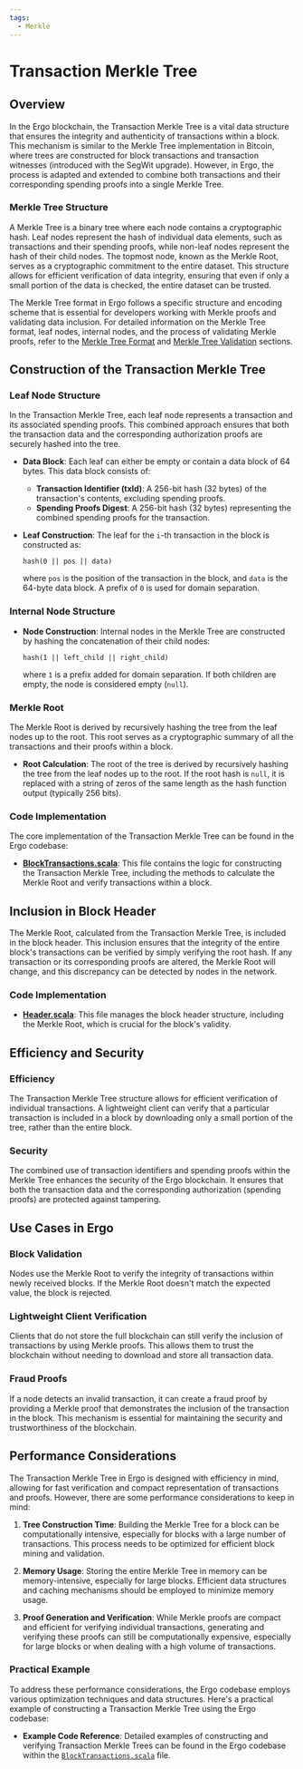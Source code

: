 ```yaml
---
tags:
  - Merkle
---
```


# Transaction Merkle Tree

## Overview

In the Ergo blockchain, the Transaction Merkle Tree is a vital data structure that ensures the integrity and authenticity of transactions within a block. This mechanism is similar to the Merkle Tree implementation in Bitcoin, where trees are constructed for block transactions and transaction witnesses (introduced with the SegWit upgrade). However, in Ergo, the process is adapted and extended to combine both transactions and their corresponding spending proofs into a single Merkle Tree.

### **Merkle Tree Structure**

A Merkle Tree is a binary tree where each node contains a cryptographic hash. Leaf nodes represent the hash of individual data elements, such as transactions and their spending proofs, while non-leaf nodes represent the hash of their child nodes. The topmost node, known as the Merkle Root, serves as a cryptographic commitment to the entire dataset. This structure allows for efficient verification of data integrity, ensuring that even if only a small portion of the data is checked, the entire dataset can be trusted.

The Merkle Tree format in Ergo follows a specific structure and encoding scheme that is essential for developers working with Merkle proofs and validating data inclusion. For detailed information on the Merkle Tree format, leaf nodes, internal nodes, and the process of validating Merkle proofs, refer to the [Merkle Tree Format](merkle-format.md) and [Merkle Tree Validation](merkle-validation.md) sections.

## Construction of the Transaction Merkle Tree

### **Leaf Node Structure**

In the Transaction Merkle Tree, each leaf node represents a transaction and its associated spending proofs. This combined approach ensures that both the transaction data and the corresponding authorization proofs are securely hashed into the tree.

- **Data Block**: Each leaf can either be empty or contain a data block of 64 bytes. This data block consists of:
  - **Transaction Identifier (txId)**: A 256-bit hash (32 bytes) of the transaction's contents, excluding spending proofs.
  - **Spending Proofs Digest**: A 256-bit hash (32 bytes) representing the combined spending proofs for the transaction.
- **Leaf Construction**: The leaf for the `i`-th transaction in the block is constructed as:

  ```
  hash(0 || pos || data)
  ```

  where `pos` is the position of the transaction in the block, and `data` is the 64-byte data block. A prefix of `0` is used for domain separation.

### **Internal Node Structure**

- **Node Construction**: Internal nodes in the Merkle Tree are constructed by hashing the concatenation of their child nodes:

  ```
  hash(1 || left_child || right_child)
  ```

  where `1` is a prefix added for domain separation. If both children are empty, the node is considered empty (`null`).

### **Merkle Root**

The Merkle Root is derived by recursively hashing the tree from the leaf nodes up to the root. This root serves as a cryptographic summary of all the transactions and their proofs within a block.

- **Root Calculation**: The root of the tree is derived by recursively hashing the tree from the leaf nodes up to the root. If the root hash is `null`, it is replaced with a string of zeros of the same length as the hash function output (typically 256 bits).

### **Code Implementation**

The core implementation of the Transaction Merkle Tree can be found in the Ergo codebase:

- **[BlockTransactions.scala](https://github.com/ergoplatform/ergo/blob/master/ergo-core/src/main/scala/org/ergoplatform/modifiers/history/BlockTransactions.scala)**: This file contains the logic for constructing the Transaction Merkle Tree, including the methods to calculate the Merkle Root and verify transactions within a block.

## Inclusion in Block Header

The Merkle Root, calculated from the Transaction Merkle Tree, is included in the block header. This inclusion ensures that the integrity of the entire block's transactions can be verified by simply verifying the root hash. If any transaction or its corresponding proofs are altered, the Merkle Root will change, and this discrepancy can be detected by nodes in the network.

### **Code Implementation**

- **[Header.scala](https://github.com/ergoplatform/ergo/blob/master/ergo-core/src/main/scala/org/ergoplatform/modifiers/history/header/Header.scala)**: This file manages the block header structure, including the Merkle Root, which is crucial for the block's validity.

## Efficiency and Security

### **Efficiency**

The Transaction Merkle Tree structure allows for efficient verification of individual transactions. A lightweight client can verify that a particular transaction is included in a block by downloading only a small portion of the tree, rather than the entire block.

### **Security**

The combined use of transaction identifiers and spending proofs within the Merkle Tree enhances the security of the Ergo blockchain. It ensures that both the transaction data and the corresponding authorization (spending proofs) are protected against tampering.

## Use Cases in Ergo

### **Block Validation**

Nodes use the Merkle Root to verify the integrity of transactions within newly received blocks. If the Merkle Root doesn't match the expected value, the block is rejected.

### **Lightweight Client Verification**

Clients that do not store the full blockchain can still verify the inclusion of transactions by using Merkle proofs. This allows them to trust the blockchain without needing to download and store all transaction data.

### **Fraud Proofs**

If a node detects an invalid transaction, it can create a fraud proof by providing a Merkle proof that demonstrates the inclusion of the transaction in the block. This mechanism is essential for maintaining the security and trustworthiness of the blockchain.

## Performance Considerations

The Transaction Merkle Tree in Ergo is designed with efficiency in mind, allowing for fast verification and compact representation of transactions and proofs. However, there are some performance considerations to keep in mind:

1. **Tree Construction Time**: Building the Merkle Tree for a block can be computationally intensive, especially for blocks with a large number of transactions. This process needs to be optimized for efficient block mining and validation.

2. **Memory Usage**: Storing the entire Merkle Tree in memory can be memory-intensive, especially for large blocks. Efficient data structures and caching mechanisms should be employed to minimize memory usage.

3. **Proof Generation and Verification**: While Merkle proofs are compact and efficient for verifying individual transactions, generating and verifying these proofs can still be computationally expensive, especially for large blocks or when dealing with a high volume of transactions.

### **Practical Example**

To address these performance considerations, the Ergo codebase employs various optimization techniques and data structures. Here's a practical example of constructing a Transaction Merkle Tree using the Ergo codebase:

- **Example Code Reference**: Detailed examples of constructing and verifying Transaction Merkle Trees can be found in the Ergo codebase within the [`BlockTransactions.scala`](https://github.com/ergoplatform/ergo/blob/master/ergo-core/src/main/scala/org/ergoplatform/modifiers/history/BlockTransactions.scala) file.
